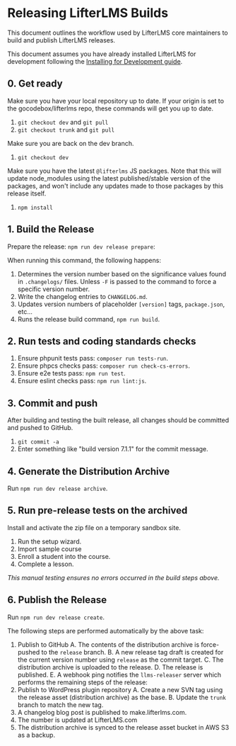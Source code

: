 Releasing LifterLMS Builds
==========================

This document outlines the workflow used by LifterLMS core maintainers to build and publish LifterLMS releases.

This document assumes you have already installed LifterLMS for development following the [Installing for Development guide](./installing.md).

## 0. Get ready

Make sure you have your local repository up to date. If your origin is set to the gocodebox/lifterlms repo, these commands will get you up to date.

1. `git checkout dev` and `git pull`
2. `git checkout trunk` and `git pull`

Make sure you are back on the dev branch.

1. `git checkout dev`

Make sure you have the latest `@lifterlms` JS packages. Note that this will update node_modules using the latest published/stable version of the packages, and won't include any updates made to those packages by this release itself.

1. `npm install`


## 1. Build the Release

Prepare the release: `npm run dev release prepare`:

When running this command, the following happens:

1. Determines the version number based on the significance values found in `.changelogs/` files. Unless `-F` is passed to the command to force a specific version number.
2. Write the changelog entries to `CHANGELOG.md`.
3. Updates version numbers of placeholder `[version]` tags, `package.json`, etc...
4. Runs the release build command, `npm run build`.

## 2. Run tests and coding standards checks

1. Ensure phpunit tests pass: `composer run tests-run`.
2. Ensure phpcs checks pass: `composer run check-cs-errors`.
3. Ensure e2e tests pass: `npm run test`.
4. Ensure eslint checks pass: `npm run lint:js`.

## 3. Commit and push

After building and testing the built release, all changes should be committed and pushed to GitHub.

1. `git commit -a`
2. Enter something like "build version 7.1.1" for the commit message.

## 4. Generate the Distribution Archive

Run `npm run dev release archive`.

## 5. Run pre-release tests on the archived

Install and activate the zip file on a temporary sandbox site.

  1. Run the setup wizard.
  2. Import sample course
  3. Enroll a student into the course.
  4. Complete a lesson.

_This manual testing ensures no errors occurred in the build steps above._

## 6. Publish the Release

Run `npm run dev release create`.

The following steps are performed automatically by the above task:

1. Publish to GitHub
    A. The contents of the distribution archive is force-pushed to the `release` branch.
    B. A new release tag draft is created for the current version number using `release` as the commit target.
    C. The distribution archive is uploaded to the release.
    D. The release is published.
    E. A webhook ping notifies the `llms-releaser` server which performs the remaining steps of the release:
2. Publish to WordPress plugin repository
    A. Create a new SVN tag using the release asset (distribution archive) as the base.
    B. Update the `trunk` branch to match the new tag.
3. A changelog blog post is published to make.lifterlms.com.
4. The number is updated at LifterLMS.com
5. The distribution archive is synced to the release asset bucket in AWS S3 as a backup.
